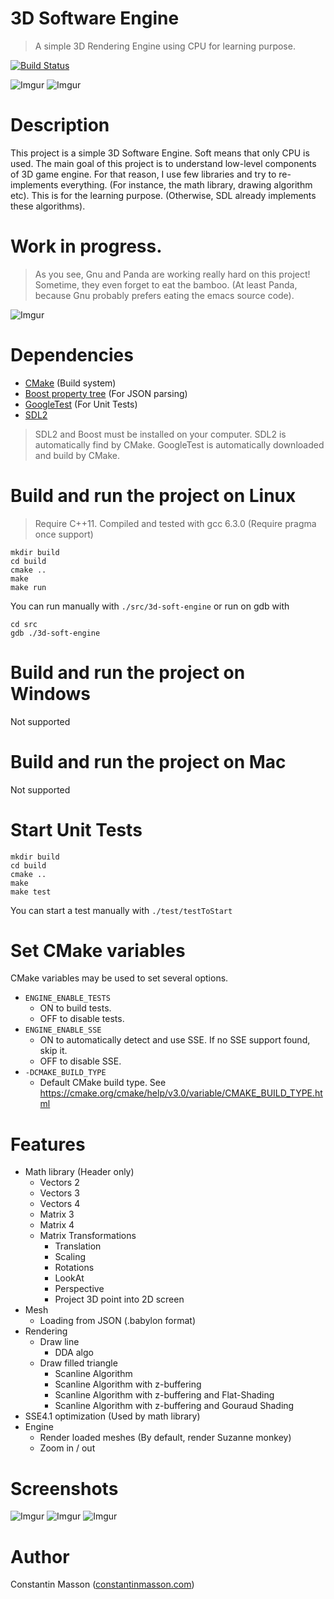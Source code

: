 # 3D Software Engine
> A simple 3D Rendering Engine using CPU for learning purpose.

[![Build Status](https://travis-ci.org/GeekyMoose/3d-soft-engine.svg?branch=master)](https://travis-ci.org/GeekyMoose/3d-soft-engine)

![Imgur](http://i.imgur.com/OS8aK45.png)
![Imgur](http://i.imgur.com/hMiDdnz.png)


# Description
This project is a simple 3D Software Engine.
Soft means that only CPU is used.
The main goal of this project is to understand low-level components of 3D game engine.
For that reason, I use few libraries and try to re-implements everything.
(For instance, the math library, drawing algorithm etc).
This is for the learning purpose. (Otherwise, SDL already implements these algorithms).


# Work in progress.
> As you see, Gnu and Panda are working really hard on this project!
> Sometime, they even forget to eat the bamboo.
(At least Panda, because Gnu probably prefers eating the emacs source code).

![Imgur](http://i.imgur.com/TYmfaEw.jpg)


# Dependencies
- [CMake](https://cmake.org/) (Build system)
- [Boost property tree](http://www.boost.org/doc/libs/1_64_0/doc/html/property_tree.html) (For JSON parsing)
- [GoogleTest](https://github.com/google/googletest) (For Unit Tests)
- [SDL2](https://www.libsdl.org/)

> SDL2 and Boost must be installed on your computer.
> SDL2 is automatically find by CMake.
> GoogleTest is automatically downloaded and build by CMake.


# Build and run the project on Linux
> Require C++11. Compiled and tested with gcc 6.3.0
> (Require pragma once support)

```
mkdir build
cd build
cmake ..
make
make run
```

You can run manually with `./src/3d-soft-engine` or run on gdb with
```
cd src
gdb ./3d-soft-engine
```


# Build and run the project on Windows
Not supported


# Build and run the project on Mac
Not supported


# Start Unit Tests
```
mkdir build
cd build
cmake ..
make
make test
```

You can start a test manually with `./test/testToStart`


# Set CMake variables
CMake variables may be used to set several options.
- `ENGINE_ENABLE_TESTS`
    - ON to build tests.
    - OFF to disable tests.
- `ENGINE_ENABLE_SSE`
    - ON to automatically detect and use SSE. If no SSE support found, skip it.
    - OFF to disable SSE.
- `-DCMAKE_BUILD_TYPE`
    - Default CMake build type. See https://cmake.org/cmake/help/v3.0/variable/CMAKE_BUILD_TYPE.html


# Features
- Math library (Header only)
    - Vectors 2
    - Vectors 3
    - Vectors 4
    - Matrix 3
    - Matrix 4
    - Matrix Transformations
        - Translation
        - Scaling
        - Rotations
        - LookAt
        - Perspective
        - Project 3D point into 2D screen
- Mesh
    - Loading from JSON (.babylon format)
- Rendering
    - Draw line
        - DDA algo
    - Draw filled triangle
        - Scanline Algorithm
        - Scanline Algorithm with z-buffering
        - Scanline Algorithm with z-buffering and Flat-Shading
        - Scanline Algorithm with z-buffering and Gouraud Shading
- SSE4.1 optimization (Used by math library)
- Engine
    - Render loaded meshes (By default, render Suzanne monkey)
    - Zoom in / out


# Screenshots
![Imgur](http://i.imgur.com/hMiDdnz.png)
![Imgur](http://i.imgur.com/OS8aK45.png)
![Imgur](http://i.imgur.com/794m2up.png)


# Author
Constantin Masson ([constantinmasson.com](http://constantinmasson.com/))
